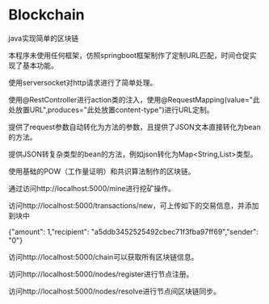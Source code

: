 # Blockchain
java实现简单的区块链

本程序未使用任何框架，仿照springboot框架制作了定制URL匹配，时间仓促实现了基本功能。

使用serversocket对http请求进行了简单处理。

使用@RestController进行action类的注入，使用@RequestMapping(value="此处放置URL",produces="此处放置content-type")进行URL定制。

提供了request参数自动转化为方法的参数，且提供了JSON文本直接转化为bean的方法。

提供JSON转复杂类型的bean的方法，例如json转化为Map<String,List<Bean>>类型。

使用基础的POW（工作量证明）和共识算法制作的区块链。

通过访问http://localhost:5000/mine进行挖矿操作。

访问http://localhost:5000/transactions/new，可上传如下的交易信息，并添加到块中

{"amount": 1,"recipient": "a5ddb3452525492cbec71f3fba97ff69","sender": "0"}

访问http://localhost:5000/chain可以获取所有区块链信息。

访问http://localhost:5000/nodes/register进行节点注册。

访问http://localhost:5000/nodes/resolve进行节点间区块链同步。
